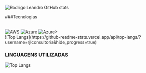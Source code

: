 
![Rodrigo Leandro GitHub stats](https://github-readme-stats.vercel.app/api?username=rjlconsultoria&show_icons=true&theme=dark)

###Tecnologias
<div style="display: inline_block"><br/>
	<img align="center" alt="AWS" src="https://img.shields.io/badge/Amazon_AWS-FF9900?style=for-the-badge&logo=amazonaws&logoColor=white" />
	<img align="center" alt="Azure" src="https://img.shields.io/badge/microsoft%20azure-0089D6?style=for-the-badge&logo=microsoft-azure&logoColor=white"/>
	<img align="center" alt="Azure" src="https://img.shields.io/badge/Google_Cloud-4285F4?style=for-the-badge&logo=google-cloud&logoColor=red"
</div>><br/>
![Top Langs](https://github-readme-stats.vercel.app/api/top-langs/?username=rjlconsultoria&hide_progress=true)

### LINGUAGENS UTILIZADAS
![Top Langs](https://github-readme-stats.vercel.app/api/top-langs/?username=rjlconsultoriaa&hide_progress=true)




